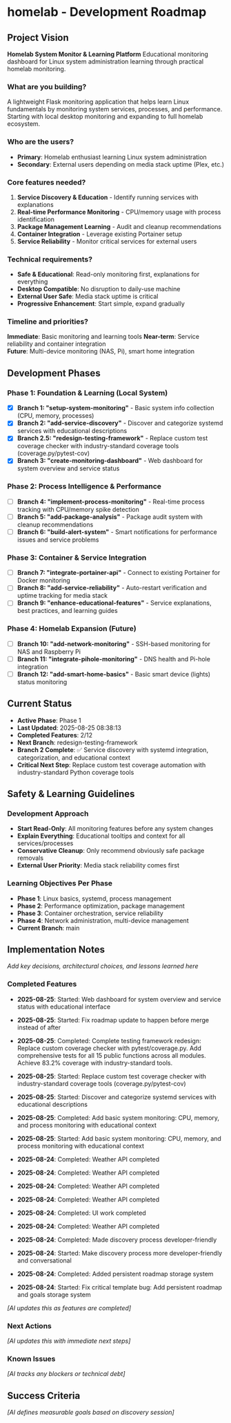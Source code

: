 # homelab - Development Roadmap

## Project Vision

**Homelab System Monitor & Learning Platform**
Educational monitoring dashboard for Linux system administration learning through practical homelab monitoring.

### What are you building?

A lightweight Flask monitoring application that helps learn Linux fundamentals by monitoring system services, processes, and performance. Starting with local desktop monitoring and expanding to full homelab ecosystem.

### Who are the users?

- **Primary**: Homelab enthusiast learning Linux system administration
- **Secondary**: External users depending on media stack uptime (Plex, etc.)

### Core features needed?

1. **Service Discovery & Education** - Identify running services with explanations
2. **Real-time Performance Monitoring** - CPU/memory usage with process identification
3. **Package Management Learning** - Audit and cleanup recommendations
4. **Container Integration** - Leverage existing Portainer setup
5. **Service Reliability** - Monitor critical services for external users

### Technical requirements?

- **Safe & Educational**: Read-only monitoring first, explanations for everything
- **Desktop Compatible**: No disruption to daily-use machine
- **External User Safe**: Media stack uptime is critical
- **Progressive Enhancement**: Start simple, expand gradually

### Timeline and priorities?

**Immediate**: Basic monitoring and learning tools
**Near-term**: Service reliability and container integration  
**Future**: Multi-device monitoring (NAS, Pi), smart home integration

## Development Phases

### Phase 1: Foundation & Learning (Local System)

- [x] **Branch 1: "setup-system-monitoring"** - Basic system info collection (CPU, memory, processes)
- [x] **Branch 2: "add-service-discovery"** - Discover and categorize systemd services with educational descriptions
- [x] **Branch 2.5: "redesign-testing-framework"** - Replace custom test coverage checker with industry-standard coverage tools (coverage.py/pytest-cov)
- [x] **Branch 3: "create-monitoring-dashboard"** - Web dashboard for system overview and service status

### Phase 2: Process Intelligence & Performance

- [ ] **Branch 4: "implement-process-monitoring"** - Real-time process tracking with CPU/memory spike detection
- [ ] **Branch 5: "add-package-analysis"** - Package audit system with cleanup recommendations
- [ ] **Branch 6: "build-alert-system"** - Smart notifications for performance issues and service problems

### Phase 3: Container & Service Integration

- [ ] **Branch 7: "integrate-portainer-api"** - Connect to existing Portainer for Docker monitoring
- [ ] **Branch 8: "add-service-reliability"** - Auto-restart verification and uptime tracking for media stack
- [ ] **Branch 9: "enhance-educational-features"** - Service explanations, best practices, and learning guides

### Phase 4: Homelab Expansion (Future)

- [ ] **Branch 10: "add-network-monitoring"** - SSH-based monitoring for NAS and Raspberry Pi
- [ ] **Branch 11: "integrate-pihole-monitoring"** - DNS health and Pi-hole integration
- [ ] **Branch 12: "add-smart-home-basics"** - Basic smart device (lights) status monitoring

## Current Status

- **Active Phase**: Phase 1
- **Last Updated**: 2025-08-25 08:38:13
- **Completed Features**: 2/12
- **Next Branch**: redesign-testing-framework
- **Branch 2 Complete**: ✅ Service discovery with systemd integration, categorization, and educational context
- **Critical Next Step**: Replace custom test coverage automation with industry-standard Python coverage tools

## Safety & Learning Guidelines

### Development Approach

- **Start Read-Only**: All monitoring features before any system changes
- **Explain Everything**: Educational tooltips and context for all services/processes
- **Conservative Cleanup**: Only recommend obviously safe package removals
- **External User Priority**: Media stack reliability comes first

### Learning Objectives Per Phase

- **Phase 1**: Linux basics, systemd, process management
- **Phase 2**: Performance optimization, package management
- **Phase 3**: Container orchestration, service reliability
- **Phase 4**: Network administration, multi-device management
- **Current Branch**: main

## Implementation Notes

_Add key decisions, architectural choices, and lessons learned here_

### Completed Features
- **2025-08-25**: Started: Web dashboard for system overview and service status with educational interface

- **2025-08-25**: Started: Fix roadmap update to happen before merge instead of after
- **2025-08-25**: Completed: Complete testing framework redesign: Replace custom coverage checker with pytest/coverage.py. Add comprehensive tests for all 15 public functions across all modules. Achieve 83.2% coverage with industry-standard tools.
- **2025-08-25**: Started: Replace custom test coverage checker with industry-standard coverage tools (coverage.py/pytest-cov)

- **2025-08-25**: Started: Discover and categorize systemd services with educational descriptions

- **2025-08-25**: Completed: Add basic system monitoring: CPU, memory, and process monitoring with educational context
- **2025-08-25**: Started: Add basic system monitoring: CPU, memory, and process monitoring with educational context

- **2025-08-24**: Completed: Weather API completed
- **2025-08-24**: Completed: Weather API completed
- **2025-08-24**: Completed: Weather API completed
- **2025-08-24**: Completed: Weather API completed
- **2025-08-24**: Completed: UI work completed
- **2025-08-24**: Completed: Weather API completed
- **2025-08-24**: Completed: Made discovery process developer-friendly
- **2025-08-24**: Started: Make discovery process more developer-friendly and conversational
- **2025-08-24**: Completed: Added persistent roadmap storage system
- **2025-08-24**: Started: Fix critical template bug: Add persistent roadmap and goals storage system

_[AI updates this as features are completed]_

### Next Actions

_[AI updates this with immediate next steps]_

### Known Issues

_[AI tracks any blockers or technical debt]_

## Success Criteria

_[AI defines measurable goals based on discovery session]_
